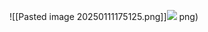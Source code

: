 ![[Pasted image 20250111175125.png]]![](https://github.com/Stehfyn/vault/blob/main/vault/Pasted%20image%2020250111175125.png)
png)
